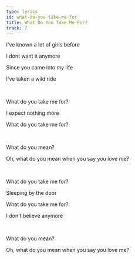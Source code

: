 ```yaml
---
type: lyrics
id: what-do-you-take-me-for
title: What Do You Take Me For?
track: 7
---
```


I've known a lot of girls before

I dont want it anymore

Since you came into my life 

I've taken a wild ride

<br/>

What do you take me for?

I expect nothing more

What do you take me for?

<br/>

What do you mean?

Oh, what do you mean when you say you love me?

<br/>

What do you take me for?

Sleeping by the door

What do you take me for?

I don't believe anymore

<br/>

What do you mean?

Oh, what do you mean when you say you love me?


